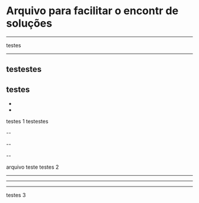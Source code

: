 # Arquivo para facilitar o encontr de soluções
---- 
testes

----------
testestes
--
testes
-

-
-

testes 1 testestes

--

--

--

  arquivo teste testes 2

---
---
---

testes 3
